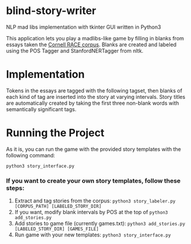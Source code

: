 # blind-story-writer
NLP mad libs implementation with tkinter GUI written in Python3

This application lets you play a madlibs-like game by filling in blanks from essays taken the [Cornell RACE corpus](https://arxiv.org/abs/1704.04683). Blanks are created and labeled using the POS Tagger and StanfordNERTagger from nltk.

# Implementation
Tokens in the essays are tagged with the following tagset, then blanks of each kind of tag are inserted into the story at varying intervals.
Story titles are automatically created by taking the first three non-blank words with semantically significant tags.

# Running the Project
As it is, you can run the game with the provided story templates with the following command:
```
python3 story_interface.py
```

### If you want to create your own story templates, follow these steps:
1. Extract and tag stories from the corpus: `python3 story_labeler.py [CORPUS_PATH] [LABELED_STORY_DIR]`
2. If you want, modify blank intervals by POS at the top of `python3 add_stories.py`
3. Add stories to game file (currently games.txt): `python3 add_stories.py [LABELED_STORY_DIR] [GAMES_FILE]`
4. Run game with your new templates: `python3 story_interface.py`
